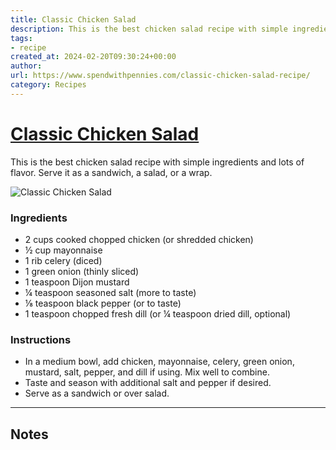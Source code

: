 ```yaml
---
title: Classic Chicken Salad
description: This is the best chicken salad recipe with simple ingredients and lots of flavor. Serve it as a sandwich, a salad, or a wrap.
tags: 
- recipe 
created_at: 2024-02-20T09:30:24+00:00
author: 
url: https://www.spendwithpennies.com/classic-chicken-salad-recipe/ 
category: Recipes
---
```


# [Classic Chicken Salad](https://www.spendwithpennies.com/classic-chicken-salad-recipe/)

This is the best chicken salad recipe with simple ingredients and lots of flavor. Serve it as a sandwich, a salad, or a wrap.

![Classic Chicken Salad](https://www.spendwithpennies.com/wp-content/uploads/2019/08/1200-Chicken-Salad-Sandwich-SpendWithPennies-3.jpeg)

### Ingredients

- 2 cups cooked chopped chicken (or shredded chicken)
- ½ cup mayonnaise
- 1 rib celery (diced)
- 1  green onion  (thinly sliced)
- 1 teaspoon Dijon mustard
- ¼ teaspoon seasoned salt (more to taste)
- ⅛ teaspoon black pepper (or to taste)
- 1 teaspoon chopped fresh dill (or ¼ teaspoon dried dill, optional)

### Instructions

- In a medium bowl, add chicken, mayonnaise, celery, green onion, mustard, salt, pepper, and dill if using. Mix well to combine.
- Taste and season with additional salt and pepper if desired.
- Serve as a sandwich or over salad.

-----

## Notes

